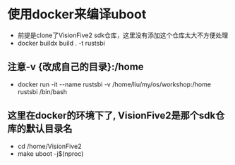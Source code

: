 # 使用docker来编译uboot
* 前提是clone了VisionFive2 sdk仓库，这里没有添加这个仓库太大不方便处理
* docker buildx build . -t rustsbi
## 注意-v {改成自己的目录}:/home
* docker run -it --name rustsbi -v /home/liu/my/os/workshop:/home rustsbi /bin/bash
## 这里在docker的环境下了, VisionFive2是那个sdk仓库的默认目录名
* cd /home/VisionFive2
* make uboot -j$(nproc)
